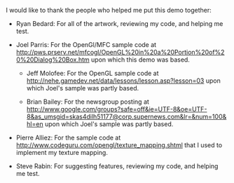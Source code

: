 I would like to thank the people who helped me put this demo together:

- Ryan Bedard: For all of the artwork, reviewing my code, and helping me test.

- Joel Parris: For the OpenGl/MFC sample code at http://pws.prserv.net/mfcogl/OpenGL%20in%20a%20Portion%20of%20%20Dialog%20Box.htm upon which this demo was based.

  - Jeff Molofee: For the OpenGL sample code at http://nehe.gamedev.net/data/lessons/lesson.asp?lesson=03 upon which Joel's sample was partly based.

  - Brian Bailey: For the newsgroup posting at http://www.google.com/groups?safe=off&ie=UTF-8&oe=UTF-8&as_umsgid=skas4dilh51177@corp.supernews.com&lr=&num=100&hl=en upon which Joel's sample was partly based.

- Pierre Alliez: For the sample code at http://www.codeguru.com/opengl/texture_mapping.shtml that I used to implement my texture mapping.

- Steve Rabin: For suggesting features, reviewing my code, and helping me test.
